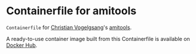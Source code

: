 # Containerfile for amitools

`Containerfile` for [Christian Vogelgsang](https://github.com/cnvogelg/)'s [amitools](https://github.com/cnvogelg/amitools).

A ready-to-use container image built from this Containerfile is available on [Docker Hub](https://hub.docker.com/r/sebastianbergmann/amitools/).

